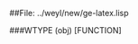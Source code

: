 
##File: ../weyl/new/ge-latex.lisp 


###WTYPE (obj)                                                       [FUNCTION]
